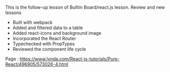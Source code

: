 This is the follow-up lesson of Bulltin Board/react.js lesson. 
Review and new lessons
* Built with webpack
* Added and filtered data to a table
* Added react-icons and background image
* Incorporated the React Router
* Typechecked with PropTypes
* Reviewed the component life cycle
		 
	
Page : https://www.lynda.com/React-js-tutorials/Pure-React/496905/573026-4.html
